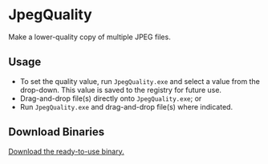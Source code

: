 JpegQuality
===========

Make a lower-quality copy of multiple JPEG files.

Usage
-----
* To set the quality value, run `JpegQuality.exe` and select a value from the drop-down.
  This value is saved to the registry for future use.
* Drag-and-drop file(s) directly onto `JpegQuality.exe`; or
* Run `JpegQuality.exe` and drag-and-drop file(s) where indicated.

Download Binaries
-----------------
[Download the ready-to-use binary.](https://github.com/TwoRedCells/JpegQuality/blob/master/Binaries/JpegQuality.exe?raw=true)

